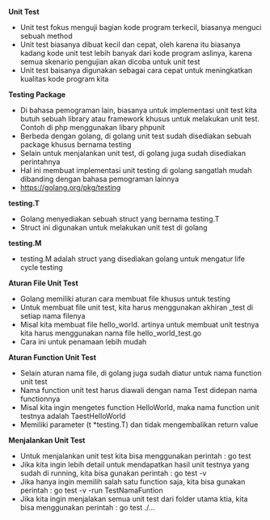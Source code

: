 **Unit Test**
- Unit test fokus menguji bagian kode program terkecil, biasanya menguci sebuah method
- Unit test biasanya dibuat kecil dan cepat, oleh karena itu biasanya kadang kode unit test lebih banyak  dari kode program aslinya, karena semua skenario pengujian akan dicoba untuk unit test
- Unit test baisanya digunakan sebagai cara cepat untuk meningkatkan kualitas kode program kita

**Testing Package**
- Di bahasa pemograman lain, biasanya untuk implementasi unit test kita butuh sebuah library atau framework khusus untuk melakukan unit test. Contoh di php menggunakan libary phpunit
- Berbeda dengan golang, di golang unit test sudah disediakan sebuah package khusus bernama testing
- Selain untuk menjalankan unit test, di golang juga sudah disediakan perintahnya
- Hal ini membuat implementasi unit testing di golang sangatlah mudah dibanding dengan bahasa pemograman lainnya
- https://golang.org/pkg/testing

**testing.T**
- Golang menyediakan sebuah struct yang bernama testing.T
- Struct ini digunakan untuk melakukan unit test di golang

**testing.M**
- testing.M adalah struct yang disediakan golang untuk mengatur life cycle testing

**Aturan File Unit Test**
- Golang memiliki aturan cara membuat file khusus untuk testing
- Untuk membuat file unit test, kita harus menggunakan akhiran _test di setiap nama filenya
- Misal kita membuat file hello_world. artinya untuk membuat unit testnya kita harus menggunakan nama file hello_world_test.go
- Cara ini untuk penamaan lebih mudah

**Aturan Function Unit Test**
- Selain aturan nama file, di golang juga sudah diatur untuk nama function unit test
- Nama function unit test harus diawali dengan nama Test didepan nama functionnya
- Misal kita ingin mengetes function HelloWorld, maka nama function unit testnya adalah TaestHelloWorld
- Memiliki parameter (t *testing.T) dan tidak mengembalikan return value

**Menjalankan Unit Test**
- Untuk menjalankan unit test kita bisa menggunakan perintah : go test
- Jika kita ingin lebih detail untuk mendapatkan hasil unit testnya yang sudah di running, kita bisa gunakan perintah : go test -v
- Jika hanya ingin memilih salah satu function saja, kita bisa gunakan perintah : go test -v -run TestNamaFuntion
- Jika kita ingin menjalakan semua unit test dari folder utama ktia, kita bisa menggunakan perintah : go test ./...
